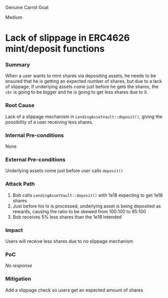 Genuine Carrot Goat

Medium

# Lack of slippage in ERC4626 mint/deposit functions

### Summary

When a user wants to mint shares via depositing assets, he needs to be ensured that he is getting an expected number of shares, but due to a lack of slippage, if underlying assets come just before he gets the shares, the `cbr` is going to be bigger and he is going to get less shares due to it.

### Root Cause

Lack of a slippage mechanism in `LendingAssetVault::deposit()`, giving the possibility of a user receiving less shares.

### Internal Pre-conditions

None

### External Pre-conditions

Underlying assets come just before user calls `deposit()`

### Attack Path

1. Bob calls `LendingAssetVault::deposit()` with 1e18 expecting to get 1e18 shares
2. Just before his tx is processed, underlying asset is being deposited as rewards, causing the ratio to be skewed from 100:100 to 95:100
3. Bob receives 5% less shares than the 1e18 intended

### Impact

Users will receive less shares due to no slippage mechanism

### PoC

_No response_

### Mitigation

Add a slippage check so users get an expected amount of shares